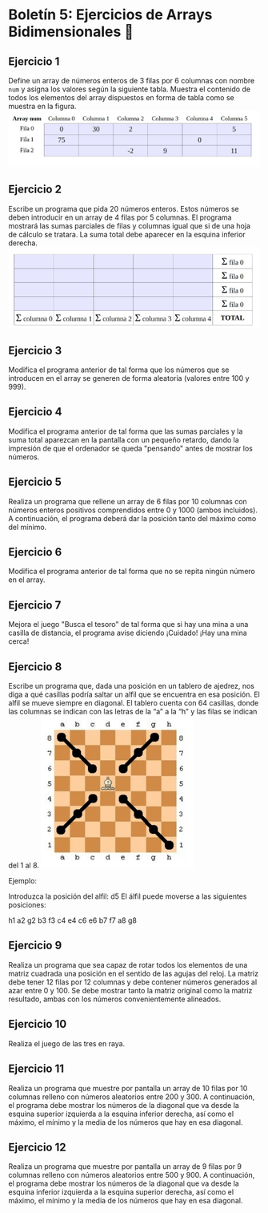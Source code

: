 # Boletín 5: Ejercicios de Arrays Bidimensionales 🧩

## Ejercicio 1
Define un array de números enteros de 3 filas por 6 columnas con nombre `num` y asigna los valores según la siguiente tabla. Muestra el contenido de todos los elementos del array dispuestos en forma de tabla como se muestra en la figura.
![img_4.png](../imagenes/img_4.png)

## Ejercicio 2
Escribe un programa que pida 20 números enteros. Estos números se deben introducir en un array de 4 filas por 5 columnas. El programa mostrará las sumas parciales de filas y columnas igual que si de una hoja de cálculo se tratara. La suma total debe aparecer en la esquina inferior derecha.
![img_5.png](../imagenes/img_5.png)

## Ejercicio 3
Modifica el programa anterior de tal forma que los números que se introducen en el array se generen de forma aleatoria (valores entre 100 y 999).

## Ejercicio 4
Modifica el programa anterior de tal forma que las sumas parciales y la suma total aparezcan en la pantalla con un pequeño retardo, dando la impresión de que el ordenador se queda "pensando" antes de mostrar los números.

## Ejercicio 5
Realiza un programa que rellene un array de 6 filas por 10 columnas con números enteros positivos comprendidos entre 0 y 1000 (ambos incluidos). A continuación, el programa deberá dar la posición tanto del máximo como del mínimo.

## Ejercicio 6
Modifica el programa anterior de tal forma que no se repita ningún número en el array.

## Ejercicio 7
Mejora el juego "Busca el tesoro" de tal forma que si hay una mina a una casilla de distancia, el programa avise diciendo ¡Cuidado! ¡Hay una mina cerca!

## Ejercicio 8
Escribe un programa que, dada una posición en un tablero de ajedrez, nos diga a qué casillas podría saltar un alfil que se encuentra en esa posición. El alfil se mueve siempre en diagonal. El tablero cuenta con 64 casillas, donde las columnas se indican con las letras de la “a” a la “h” y las filas se indican del 1 al 8.
![img_6.png](../imagenes/img_6.png)

Ejemplo:

Introduzca la posición del alfil: d5
El álfil puede moverse a las siguientes posiciones:

h1 a2 g2 b3 f3 c4 e4 c6 e6 b7 f7 a8 g8
## Ejercicio 9
Realiza un programa que sea capaz de rotar todos los elementos de una matriz cuadrada una posición en el sentido de las agujas del reloj. La matriz debe tener 12 filas por 12 columnas y debe contener números generados al azar entre 0 y 100. Se debe mostrar tanto la matriz original como la matriz resultado, ambas con los números convenientemente alineados.

## Ejercicio 10
Realiza el juego de las tres en raya.

## Ejercicio 11
Realiza un programa que muestre por pantalla un array de 10 filas por 10
columnas relleno con números aleatorios entre 200 y 300. A continuación, el
programa debe mostrar los números de la diagonal que va desde la esquina
superior izquierda a la esquina inferior derecha, así como el máximo, el mínimo
y la media de los números que hay en esa diagonal.

## Ejercicio 12
Realiza un programa que muestre por pantalla un array de 9 filas por 9
columnas relleno con números aleatorios entre 500 y 900. A continuación, el
programa debe mostrar los números de la diagonal que va desde la esquina
inferior izquierda a la esquina superior derecha, así como el máximo, el mínimo
y la media de los números que hay en esa diagonal.
